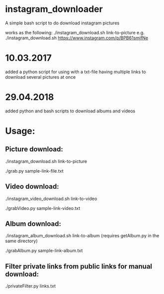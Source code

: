 # instagram_downloader
A simple bash script to do download instagram pictures

works as the following: ./instagram_download.sh link-to-picture e.g. ./instagram_download.sh https://www.instagram.com/p/BPB61smjfNe

# 10.03.2017

added a python script for using with a txt-file having multiple links to download several pictures at once

# 29.04.2018

added python and bash scripts to download albums and videos

# Usage:

## Picture download:

./instagram_download.sh link-to-picture

./grab.py sample-link-file.txt

## Video download:

./instagram_video_download.sh link-to-video

./grabVideo.py sample-link-video.txt

## Album download:

./instagram_album_download.sh link-to-album (requires getAlbum.py in the same directory)

./grabAlbum.py sample-link-album.txt

## Filter private links from public links for manual download:

./privateFilter.py links.txt
